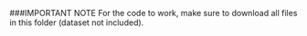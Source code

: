 ###IMPORTANT NOTE
For the code to work, make sure to download all files in this folder (dataset not included).
